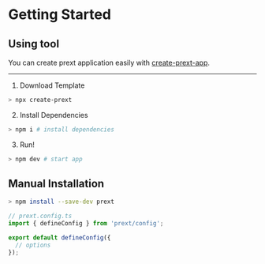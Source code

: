 # Getting Started

## Using tool

You can create prext application easily with [create-prext-app](https://npmjs.com/package/create-prext-app).

---

1. Download Template

```bash
> npx create-prext
```

2. Install Dependencies

```bash
> npm i # install dependencies
```

3. Run!

```bash
> npm dev # start app
```

## Manual Installation

```bash
> npm install --save-dev prext
```

```js
// prext.config.ts
import { defineConfig } from 'prext/config';

export default defineConfig({
  // options
});
```
